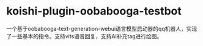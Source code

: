 # koishi-plugin-oobabooga-testbot
一个基于oobabooga-text-generation-webui语言模型启动器的qq机器人，实现了一些基本的指令。支持vits语音回复，支持AI补充tag进行绘图。
